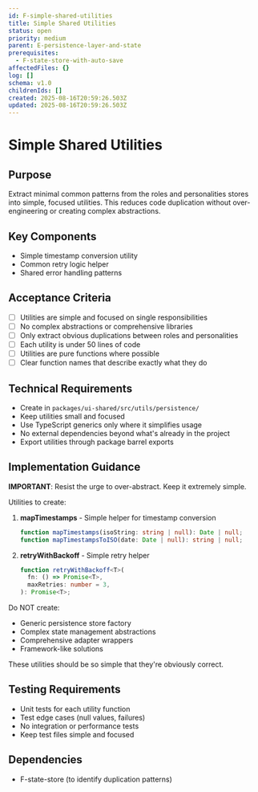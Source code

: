 ```yaml
---
id: F-simple-shared-utilities
title: Simple Shared Utilities
status: open
priority: medium
parent: E-persistence-layer-and-state
prerequisites:
  - F-state-store-with-auto-save
affectedFiles: {}
log: []
schema: v1.0
childrenIds: []
created: 2025-08-16T20:59:26.503Z
updated: 2025-08-16T20:59:26.503Z
---
```


# Simple Shared Utilities

## Purpose

Extract minimal common patterns from the roles and personalities stores into simple, focused utilities. This reduces code duplication without over-engineering or creating complex abstractions.

## Key Components

- Simple timestamp conversion utility
- Common retry logic helper
- Shared error handling patterns

## Acceptance Criteria

- [ ] Utilities are simple and focused on single responsibilities
- [ ] No complex abstractions or comprehensive libraries
- [ ] Only extract obvious duplications between roles and personalities
- [ ] Each utility is under 50 lines of code
- [ ] Utilities are pure functions where possible
- [ ] Clear function names that describe exactly what they do

## Technical Requirements

- Create in `packages/ui-shared/src/utils/persistence/`
- Keep utilities small and focused
- Use TypeScript generics only where it simplifies usage
- No external dependencies beyond what's already in the project
- Export utilities through package barrel exports

## Implementation Guidance

**IMPORTANT**: Resist the urge to over-abstract. Keep it extremely simple.

Utilities to create:

1. **mapTimestamps** - Simple helper for timestamp conversion

   ```typescript
   function mapTimestamps(isoString: string | null): Date | null;
   function mapTimestampsToISO(date: Date | null): string | null;
   ```

2. **retryWithBackoff** - Simple retry helper
   ```typescript
   function retryWithBackoff<T>(
     fn: () => Promise<T>,
     maxRetries: number = 3,
   ): Promise<T>;
   ```

Do NOT create:

- Generic persistence store factory
- Complex state management abstractions
- Comprehensive adapter wrappers
- Framework-like solutions

These utilities should be so simple that they're obviously correct.

## Testing Requirements

- Unit tests for each utility function
- Test edge cases (null values, failures)
- No integration or performance tests
- Keep test files simple and focused

## Dependencies

- F-state-store (to identify duplication patterns)
